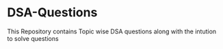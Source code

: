 # DSA-Questions
This Repository contains Topic wise DSA questions along with the intution to solve questions
